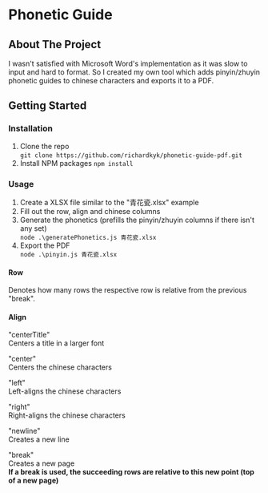 # Phonetic Guide


## About The Project
I wasn't satisfied with Microsoft Word's implementation as it was slow to input and hard to format.
So I created my own tool which adds pinyin/zhuyin phonetic guides to chinese characters and exports it to a PDF.


## Getting Started

### Installation
1. Clone the repo  
```git clone https://github.com/richardkyk/phonetic-guide-pdf.git```
2. Install NPM packages
```npm install```

### Usage
1. Create a XLSX file similar to the "青花瓷.xlsx" example
2. Fill out the row, align and chinese columns
3. Generate the phonetics (prefills the pinyin/zhuyin columns if there isn't any set)  
```node .\generatePhonetics.js 青花瓷.xlsx```
4. Export the PDF  
```node .\pinyin.js 青花瓷.xlsx```

#### Row
Denotes how many rows the respective row is relative from the previous "break".

#### Align
"centerTitle"  
Centers a title in a larger font

"center"  
Centers the chinese characters

"left"  
Left-aligns the chinese characters

"right"  
Right-aligns the chinese characters

"newline"  
Creates a new line

"break"  
Creates a new page  
**If a break is used, the succeeding rows are relative to this new point (top of a new page)**